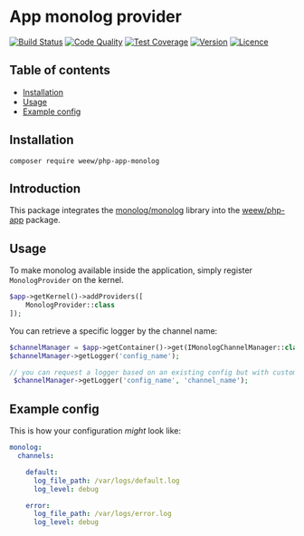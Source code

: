 # App monolog provider

[![Build Status](https://img.shields.io/travis/weew/php-app-monolog.svg)](https://travis-ci.org/weew/php-app-monolog)
[![Code Quality](https://img.shields.io/scrutinizer/g/weew/php-app-monolog.svg)](https://scrutinizer-ci.com/g/weew/php-app-monolog)
[![Test Coverage](https://img.shields.io/coveralls/weew/php-app-monolog.svg)](https://coveralls.io/github/weew/php-app-monolog)
[![Version](https://img.shields.io/packagist/v/weew/php-app-monolog.svg)](https://packagist.org/packages/weew/php-app-monolog)
[![Licence](https://img.shields.io/packagist/l/weew/php-app-monolog.svg)](https://packagist.org/packages/weew/php-app-monolog)

## Table of contents

- [Installation](#installation)
- [Usage](#usage)
- [Example config](#example-config)

## Installation

`composer require weew/php-app-monolog`

## Introduction

This package integrates the [monolog/monolog](https://github.com/Seldaek/monolog) library into the [weew/php-app](https://github.com/weew/php-app) package.

## Usage

To make monolog available inside the application, simply register `MonologProvider` on the kernel.

```php
$app->getKernel()->addProviders([
    MonologProvider::class
]);
```

You can retrieve a specific logger by the channel name:

```php
$channelManager = $app->getContainer()->get(IMonologChannelManager::class);
$channelManager->getLogger('config_name');

// you can request a logger based on an existing config but with custom channel name
 $channelManager->getLogger('config_name', 'channel_name');
```

## Example config

This is how your configuration *might* look like:

```yml
monolog:
  channels:

    default:
      log_file_path: /var/logs/default.log
      log_level: debug

    error:
      log_file_path: /var/logs/error.log
      log_level: debug
```
